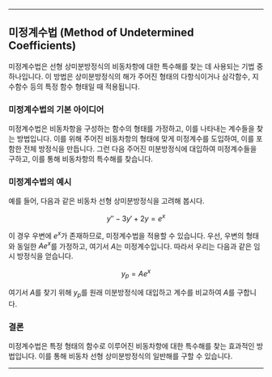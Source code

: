 ***

## 미정계수법 (Method of Undetermined Coefficients)

미정계수법은 선형 상미분방정식의 비동차항에 대한 특수해를 찾는 데 사용되는 기법 중 하나입니다. 이 방법은 상미분방정식의 해가 주어진 형태의 다항식이거나 삼각함수, 지수함수 등의 특정 함수 형태일 때 적용됩니다.

### 미정계수법의 기본 아이디어

미정계수법은 비동차항을 구성하는 함수의 형태를 가정하고, 이를 나타내는 계수들을 찾는 방법입니다. 이를 위해 주어진 비동차항의 형태에 맞게 미정계수를 도입하여, 이를 포함한 전체 방정식을 만듭니다. 그런 다음 주어진 미분방정식에 대입하여 미정계수들을 구하고, 이를 통해 비동차항의 특수해를 찾습니다.

### 미정계수법의 예시

예를 들어, 다음과 같은 비동차 선형 상미분방정식을 고려해 봅시다.

$$y'' - 3y' + 2y = e^x$$

이 경우 우변에 $e^x$가 존재하므로, 미정계수법을 적용할 수 있습니다. 우선, 우변의 형태와 동일한 $Ae^x$를 가정하고, 여기서 $A$는 미정계수입니다. 따라서 우리는 다음과 같은 임시 방정식을 얻습니다.

$$y_p = Ae^x$$

여기서 $A$를 찾기 위해 $y_p$를 원래 미분방정식에 대입하고 계수를 비교하여 $A$를 구합니다.

### 결론

미정계수법은 특정 형태의 함수로 이루어진 비동차항에 대한 특수해를 찾는 효과적인 방법입니다. 이를 통해 비동차 선형 상미분방정식의 일반해를 구할 수 있습니다.

***

